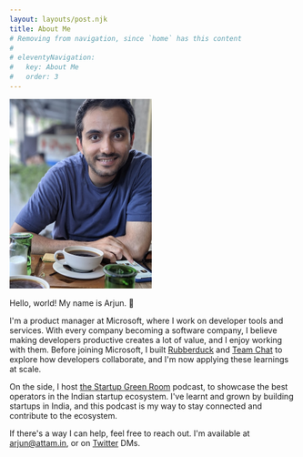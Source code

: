 ```yaml
---
layout: layouts/post.njk
title: About Me
# Removing from navigation, since `home` has this content
#
# eleventyNavigation:
#   key: About Me
#   order: 3
---
```


<img src="/img/arjun.jpg" width="250" alt="Arjun Attam" />

Hello, world! My name is Arjun. 👋

I'm a product manager at Microsoft, where I work on developer tools and services. With every company becoming a software company, I believe making developers productive creates a lot of value, and I enjoy working with them. Before joining Microsoft, I built [Rubberduck](https://www.rubberduck.io) and [Team Chat](https://github.com/karigari/vscode-chat) to explore how developers collaborate, and I'm now applying these learnings at scale.

On the side, I host [the Startup Green Room](https://startupgreenroom.com) podcast, to showcase the best operators in the Indian startup ecosystem. I've learnt and grown by building startups in India, and this podcast is my way to stay connected and contribute to the ecosystem.

If there's a way I can help, feel free to reach out. I'm available at arjun@attam.in, or on [Twitter](https://twitter.com/arjunattam/) DMs.
